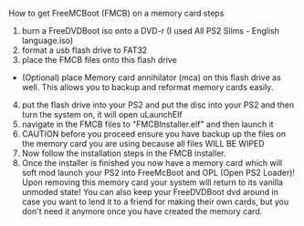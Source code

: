 How to get FreeMCBoot (FMCB) on a memory card steps

1. burn a FreeDVDBoot iso onto a DVD-r (I used All PS2 Slims - English language.iso)
2. format a usb flash drive to FAT32
3. place the FMCB files onto this flash drive
  - (Optional) place Memory card annihilator (mca) on this flash drive as well. This allows you to backup and reformat memory cards easily.

4. put the flash drive into your PS2 and put the disc into your PS2 and then turn the system on, it will open uLaunchElf
5. navigate in the FMCB files to "FMCBInstaller.elf" and then launch it
6. CAUTION before you proceed ensure you have backup up the files on the memory card you are using because all files WILL BE WIPED
7. Now follow the installation steps in the FMCB installer.
8. Once the installer is finished you now have a memory card which will soft mod launch your PS2 into FreeMcBoot and OPL (Open PS2 Loader)! Upon removing this memory card your system will return to its vanilla unmoded state! You can also keep your FreeDVDBoot dvd around in case you want to lend it to a friend for making their own cards, but you don't need it anymore once you have created the memory card.